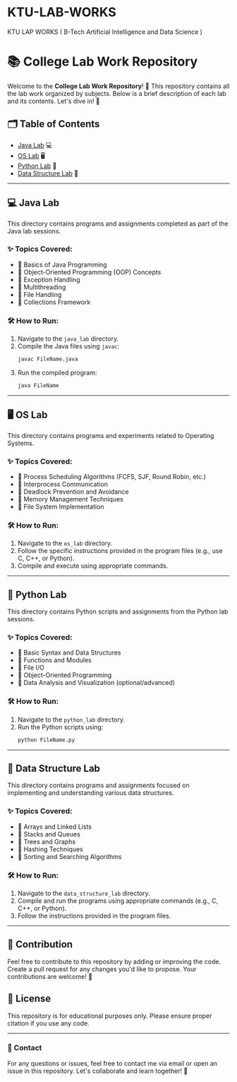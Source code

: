 # KTU-LAB-WORKS
KTU LAP WORKS ( B-Tech Artificial Intelligence and Data Science )


# 📚 College Lab Work Repository

Welcome to the **College Lab Work Repository**! 🚀 This repository contains all the lab work organized by subjects. Below is a brief description of each lab and its contents. Let's dive in! 🌟

## 🗂️ Table of Contents
- [Java Lab](https://github.com/abhinavomanakuttan/KTU-LAB-WORKS/tree/main/Java%20Lab%20Works) 💻
- [OS Lab](#os-lab) 🖥️
- [Python Lab](#python-lab) 🐍
- [Data Structure Lab](https://github.com/abhinavomanakuttan/Data-Structures-using-C) 🌲

---

## 💻 Java Lab
This directory contains programs and assignments completed as part of the Java lab sessions.

### ✨ Topics Covered:
- 🔹 Basics of Java Programming
- 🔹 Object-Oriented Programming (OOP) Concepts
- 🔹 Exception Handling
- 🔹 Multithreading
- 🔹 File Handling
- 🔹 Collections Framework

### 🛠️ How to Run:
1. Navigate to the `java_lab` directory.
2. Compile the Java files using `javac`:
   ```bash
   javac FileName.java
   ```
3. Run the compiled program:
   ```bash
   java FileName
   ```

---

## 🖥️ OS Lab
This directory contains programs and experiments related to Operating Systems.

### ✨ Topics Covered:
- 🔹 Process Scheduling Algorithms (FCFS, SJF, Round Robin, etc.)
- 🔹 Interprocess Communication
- 🔹 Deadlock Prevention and Avoidance
- 🔹 Memory Management Techniques
- 🔹 File System Implementation

### 🛠️ How to Run:
1. Navigate to the `os_lab` directory.
2. Follow the specific instructions provided in the program files (e.g., use C, C++, or Python).
3. Compile and execute using appropriate commands.

---

## 🐍 Python Lab
This directory contains Python scripts and assignments from the Python lab sessions.

### ✨ Topics Covered:
- 🔹 Basic Syntax and Data Structures
- 🔹 Functions and Modules
- 🔹 File I/O
- 🔹 Object-Oriented Programming
- 🔹 Data Analysis and Visualization (optional/advanced)

### 🛠️ How to Run:
1. Navigate to the `python_lab` directory.
2. Run the Python scripts using:
   ```bash
   python FileName.py
   ```

---

## 🌲 Data Structure Lab
This directory contains programs and assignments focused on implementing and understanding various data structures.

### ✨ Topics Covered:
- 🔹 Arrays and Linked Lists
- 🔹 Stacks and Queues
- 🔹 Trees and Graphs
- 🔹 Hashing Techniques
- 🔹 Sorting and Searching Algorithms

### 🛠️ How to Run:
1. Navigate to the `data_structure_lab` directory.
2. Compile and run the programs using appropriate commands (e.g., C, C++, or Python).
3. Follow the instructions provided in the program files.

---

## 🤝 Contribution
Feel free to contribute to this repository by adding or improving the code. Create a pull request for any changes you'd like to propose. Your contributions are welcome! 🌟

## 📜 License
This repository is for educational purposes only. Please ensure proper citation if you use any code.

---

### 📧 Contact
For any questions or issues, feel free to contact me via email or open an issue in this repository. Let's collaborate and learn together! 💬
